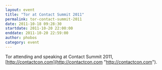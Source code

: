 ```yaml
---
layout: event
title: "Tor at Contact Summit 2011"
permalink: tor-contact-summit-2011
date: 2011-10-18 09:28:30
startdate: 2011-10-20 22:00:00
enddate: 2011-10-20 22:59:00
author: phobos
category: event
---
```


Tor attending and speaking at Contact Summit 2011, [http://contactcon.com](http://contactcon.com "http://contactcon.com").
